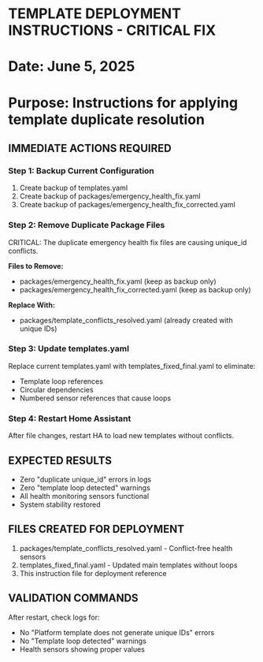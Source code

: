 # TEMPLATE DEPLOYMENT INSTRUCTIONS - CRITICAL FIX
# Date: June 5, 2025
# Purpose: Instructions for applying template duplicate resolution

## IMMEDIATE ACTIONS REQUIRED

### Step 1: Backup Current Configuration
1. Create backup of templates.yaml 
2. Create backup of packages/emergency_health_fix.yaml
3. Create backup of packages/emergency_health_fix_corrected.yaml

### Step 2: Remove Duplicate Package Files
CRITICAL: The duplicate emergency health fix files are causing unique_id conflicts.

**Files to Remove:**
- packages/emergency_health_fix.yaml (keep as backup only)
- packages/emergency_health_fix_corrected.yaml (keep as backup only)

**Replace With:**
- packages/template_conflicts_resolved.yaml (already created with unique IDs)

### Step 3: Update templates.yaml
Replace current templates.yaml with templates_fixed_final.yaml to eliminate:
- Template loop references
- Circular dependencies  
- Numbered sensor references that cause loops

### Step 4: Restart Home Assistant
After file changes, restart HA to load new templates without conflicts.

## EXPECTED RESULTS
- Zero "duplicate unique_id" errors in logs
- Zero "template loop detected" warnings  
- All health monitoring sensors functional
- System stability restored

## FILES CREATED FOR DEPLOYMENT
1. packages/template_conflicts_resolved.yaml - Conflict-free health sensors
2. templates_fixed_final.yaml - Updated main templates without loops
3. This instruction file for deployment reference

## VALIDATION COMMANDS
After restart, check logs for:
- No "Platform template does not generate unique IDs" errors
- No "Template loop detected" warnings
- Health sensors showing proper values